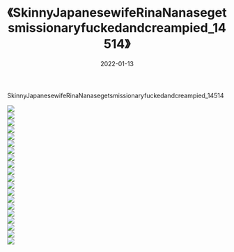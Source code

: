 ﻿---
layout: post
title:  《SkinnyJapanesewifeRinaNanasegetsmissionaryfuckedandcreampied_14514》
date:   2022-01-13
img: http://imgx.orgx.ga/漏D/2022/SkinnyJapanesewifeRinaNanasegetsmissionaryfuckedandcreampied_14514/000.jpg
categories: [美女, 清纯, 唯美]
---

SkinnyJapanesewifeRinaNanasegetsmissionaryfuckedandcreampied_14514

  ![](http://imgx.orgx.ga/漏D/2022/SkinnyJapanesewifeRinaNanasegetsmissionaryfuckedandcreampied_14514/001.jpg) <br> ![](http://imgx.orgx.ga/漏D/2022/SkinnyJapanesewifeRinaNanasegetsmissionaryfuckedandcreampied_14514/002.jpg) <br> ![](http://imgx.orgx.ga/漏D/2022/SkinnyJapanesewifeRinaNanasegetsmissionaryfuckedandcreampied_14514/003.jpg) <br> ![](http://imgx.orgx.ga/漏D/2022/SkinnyJapanesewifeRinaNanasegetsmissionaryfuckedandcreampied_14514/004.jpg) <br> ![](http://imgx.orgx.ga/漏D/2022/SkinnyJapanesewifeRinaNanasegetsmissionaryfuckedandcreampied_14514/005.jpg) <br> ![](http://imgx.orgx.ga/漏D/2022/SkinnyJapanesewifeRinaNanasegetsmissionaryfuckedandcreampied_14514/006.jpg) <br> ![](http://imgx.orgx.ga/漏D/2022/SkinnyJapanesewifeRinaNanasegetsmissionaryfuckedandcreampied_14514/007.jpg) <br> ![](http://imgx.orgx.ga/漏D/2022/SkinnyJapanesewifeRinaNanasegetsmissionaryfuckedandcreampied_14514/008.jpg) <br> ![](http://imgx.orgx.ga/漏D/2022/SkinnyJapanesewifeRinaNanasegetsmissionaryfuckedandcreampied_14514/009.jpg) <br> ![](http://imgx.orgx.ga/漏D/2022/SkinnyJapanesewifeRinaNanasegetsmissionaryfuckedandcreampied_14514/010.jpg) <br> ![](http://imgx.orgx.ga/漏D/2022/SkinnyJapanesewifeRinaNanasegetsmissionaryfuckedandcreampied_14514/011.jpg) <br> ![](http://imgx.orgx.ga/漏D/2022/SkinnyJapanesewifeRinaNanasegetsmissionaryfuckedandcreampied_14514/012.jpg) <br> ![](http://imgx.orgx.ga/漏D/2022/SkinnyJapanesewifeRinaNanasegetsmissionaryfuckedandcreampied_14514/013.jpg) <br> ![](http://imgx.orgx.ga/漏D/2022/SkinnyJapanesewifeRinaNanasegetsmissionaryfuckedandcreampied_14514/014.jpg) <br> ![](http://imgx.orgx.ga/漏D/2022/SkinnyJapanesewifeRinaNanasegetsmissionaryfuckedandcreampied_14514/015.jpg) <br> ![](http://imgx.orgx.ga/漏D/2022/SkinnyJapanesewifeRinaNanasegetsmissionaryfuckedandcreampied_14514/016.jpg) <br> ![](http://imgx.orgx.ga/漏D/2022/SkinnyJapanesewifeRinaNanasegetsmissionaryfuckedandcreampied_14514/017.jpg) <br> ![](http://imgx.orgx.ga/漏D/2022/SkinnyJapanesewifeRinaNanasegetsmissionaryfuckedandcreampied_14514/018.jpg) <br> ![](http://imgx.orgx.ga/漏D/2022/SkinnyJapanesewifeRinaNanasegetsmissionaryfuckedandcreampied_14514/019.jpg) <br> ![](http://imgx.orgx.ga/漏D/2022/SkinnyJapanesewifeRinaNanasegetsmissionaryfuckedandcreampied_14514/020.jpg) <br>